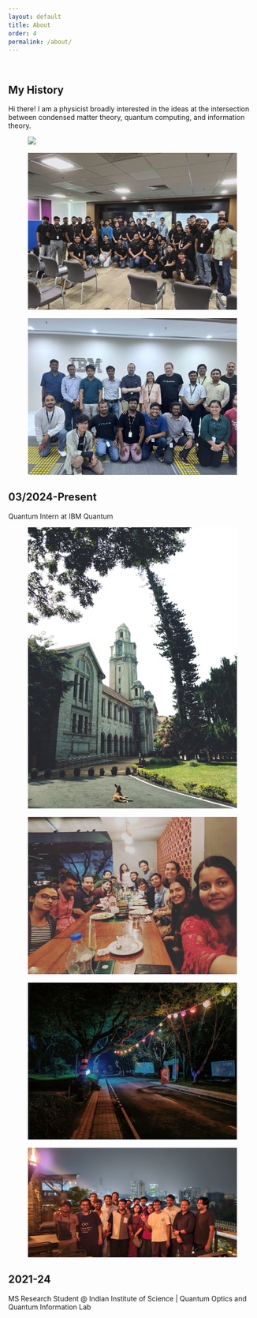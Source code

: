 ```yaml
---
layout: default
title: About
order: 4
permalink: /about/
---
```


&nbsp;

<!-- <div style="text-align: justify">

Hi there! I am an MS in Physical and Mathematical Science at Division of Physical and Math. Sciences, Indian Institute of Science. I am also part of Quantum Optics and Quantum Information Lab at the Department of Instrumental and Applied Physics, working under Prof. CM Chandrashekar. Additionally, I am a quantum intern at IBM Research Lab, Bangalore.
</div> <br>


&nbsp;

Detailed Curriculum Vit&aelig; : <a href="/CV/Curriculum Vitae.pdf" target="_blank" rel="noopener noreferrer">
<i class="ai ai-cv"></i> <small> PDF </small> </a> -->


<script>
    // use a script tag or an external JS file
    document.addEventListener("DOMContentLoaded", (event) => {
        gsap.registerPlugin(ScrollTrigger);

gsap.registerPlugin(ScrollToPlugin, ScrollTrigger);

let sections = document.querySelectorAll(".section");
let scrollContainer = document.querySelector(".scrollContainer");

//horizontal scroll
let scrollTween = gsap.to(scrollContainer, {
  x: () => -(scrollContainer.scrollWidth - window.innerWidth),
  ease: "none",
  scrollTrigger: {
    trigger: scrollContainer,
    invalidateOnRefresh: true,
    pin: true,
    scrub: 1,
    end: () => "+=" + scrollContainer.scrollWidth,
  },
});

gsap.utils.toArray(".parallax").forEach(text => {
  gsap.timeline({
    defaults: {ease: "none"},
    scrollTrigger: {
      containerAnimation: scrollTween,
      trigger: text,
      start: "left right",
      end: "left left",
      scrub: true
    }
  })
  .fromTo(text, {x: 250}, {x: -250}, 0)
  // .from(text.nextElementSibling, {scale: 0.8}, 0)
});

    });
   
 </script>



<body class="" id="top">
  <div class="history-wrapper-content">
      <section class='scrollContainer'>
          <section class="section start-content">
              <div class="item start-chapter">
                  <div class="caption">
                      <h2>
                          My History
                      </h2>
                      <p>
                      Hi there! I am a physicist broadly interested in the ideas at the intersection between condensed matter theory, quantum computing, and information theory.
                      </p>
                  </div>
                  <figure class="start-image">
                      <img class="parallax"
                          src="/img/quantum_computer.jpg">
                  </figure>
              </div>
          </section>
          <section class='section'>
              <div class="chapters c01">
                  <div class="double-images type-01">
                      <figure>
                          <img
                              src="/img/ibm_research_intern_group.jpg">
                      </figure>
                      <figure class="parallax">
                          <img
                              src="/img/ibm_quantum_group.jpg">
                      </figure>
                  </div>
                  <div class="caption fadeUp">
                      <h2 class="slideText">
                          03/2024-Present
                      </h2>
                      <p>
                      Quantum Intern at IBM Quantum
                      </p>
                  </div>
              </div>
          </section>
          <section class='section'>
              <div class="chapters">
                  <div class="triple-images">
                      <figure>
                          <img
                              src="/img/iisc_01.jpg">
                      </figure>
                      <!-- <figure class="parallax">
                          <img
                              src="/img/qoqi_group_01.jpg">
                      </figure> -->
                      <figure class="parallax">
                          <img
                              src="/img/qoqi_group_01.jpg">
                      </figure>
                  </div>
              </div>
          </section>
          <section class='section'>
              <div class="chapters c02">
                  <div class="double-images type-02">
                      <figure>
                          <img class="inner-scale"
                              src="/img/Pravega.jpg">
                      </figure>
                      <figure class="parallax">
                          <img
                              src="/img/qoqi_group.jpg">
                      </figure>
                  </div>
                  <div class="caption fadeUp">
                      <h2 class="slideText">
                          2021-24
                      </h2>
                      <p style = "padding-right: 0 !important;">
                        MS Research Student @ Indian Institute of Science | Quantum Optics and Quantum Information Lab 
                      </p>
                  </div>
              </div>
          </section>
      </section>
  </div>
</body>


